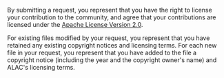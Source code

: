 By submitting a request, you represent that you have the right to license
your contribution to the community, and agree that your contributions are
licensed under the [Apache License Version 2.0](LICENSE).

For existing files modified by your request, you represent that you have
retained any existing copyright notices and licensing terms. For each new
file in your request, you represent that you have added to the file a
copyright notice (including the year and the copyright owner's name) and
ALAC's licensing terms.

